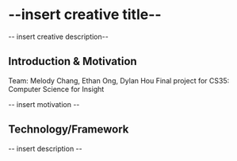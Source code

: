 # --insert creative title--
-- insert creative description--

## Introduction & Motivation
Team: Melody Chang, Ethan Ong, Dylan Hou
Final project for CS35: Computer Science for Insight

-- insert motivation --

## Technology/Framework

-- insert description --
